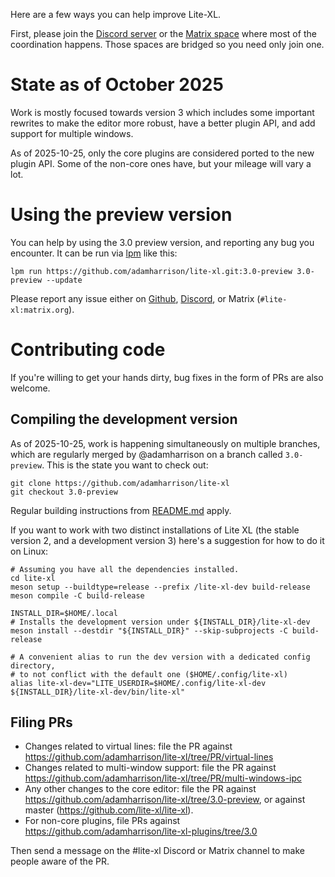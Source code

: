 Here are a few ways you can help improve Lite-XL.

First, please join the [Discord server](https://discord.gg/RWzqC3nx7K) or the [Matrix space](
https://matrix.to/#/#lite-xl:matrix.org) where most of the coordination happens. Those spaces
are bridged so you need only join one.

# State as of October 2025

Work is mostly focused towards version 3 which includes some important rewrites to make the editor more robust, have a better plugin API, and add support for multiple windows. 

As of 2025-10-25, only the core plugins are considered ported to the new plugin API. Some of the non-core ones have, but your mileage will vary a lot. 

# Using the preview version

You can help by using the 3.0 preview version, and reporting any bug you encounter.
It can be run via [lpm](https://github.com/lite-xl/lite-xl-plugin-manager) like this:

```
lpm run https://github.com/adamharrison/lite-xl.git:3.0-preview 3.0-preview --update
```

Please report any issue either on [Github](https://github.com/lite-xl/lite-xl/issues),
[Discord](https://discord.gg/RWzqC3nx7K), or Matrix (`#lite-xl:matrix.org`).

# Contributing code

If you're willing to get your hands dirty, bug fixes in the form of PRs are also welcome.

## Compiling the development version

As of 2025-10-25, work is happening simultaneously on multiple branches, which are regularly merged by @adamharrison on a branch called `3.0-preview`. This is the state you want to check out:

```
git clone https://github.com/adamharrison/lite-xl
git checkout 3.0-preview
```

Regular building instructions from [README.md](README.md#quick-build-guide) apply.

If you want to work with two distinct installations of Lite XL (the stable version 2, and a development version 3) here's a suggestion for how to do it on Linux:

```
# Assuming you have all the dependencies installed.
cd lite-xl
meson setup --buildtype=release --prefix /lite-xl-dev build-release
meson compile -C build-release

INSTALL_DIR=$HOME/.local
# Installs the development version under ${INSTALL_DIR}/lite-xl-dev
meson install --destdir "${INSTALL_DIR}" --skip-subprojects -C build-release

# A convenient alias to run the dev version with a dedicated config directory, 
# to not conflict with the default one ($HOME/.config/lite-xl)
alias lite-xl-dev="LITE_USERDIR=$HOME/.config/lite-xl-dev ${INSTALL_DIR}/lite-xl-dev/bin/lite-xl"
```

## Filing PRs

- Changes related to virtual lines: file the PR against https://github.com/adamharrison/lite-xl/tree/PR/virtual-lines
- Changes related to multi-window support: file the PR against https://github.com/adamharrison/lite-xl/tree/PR/multi-windows-ipc
- Any other changes to the core editor: file the PR against https://github.com/adamharrison/lite-xl/tree/3.0-preview, or against master (https://github.com/lite-xl/lite-xl).
- For non-core plugins, file PRs against https://github.com/adamharrison/lite-xl-plugins/tree/3.0

Then send a message on the #lite-xl Discord or Matrix channel to make people aware of the PR.

